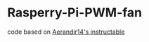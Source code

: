 # Rasperry-Pi-PWM-fan
code based on [Aerandir14's instructable](https://www.instructables.com/id/PWM-Regulated-Fan-Based-on-CPU-Temperature-for-Ras/) 
